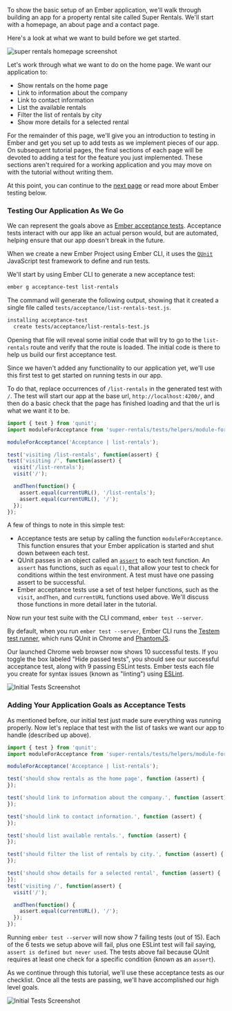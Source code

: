 To show the basic setup of an Ember application, we'll walk through building an app for a property rental site called Super Rentals. We'll start with a homepage, an about page and a contact page.

Here's a look at what we want to build before we get started.

![super rentals homepage screenshot](/images/service/style-super-rentals-maps.png)

Let's work through what we want to do on the home page. We want our application to:

* Show rentals on the home page
* Link to information about the company
* Link to contact information
* List the available rentals
* Filter the list of rentals by city
* Show more details for a selected rental

For the remainder of this page, we'll give you an introduction to testing in Ember and get you set up to add tests as we implement pieces of our app. On subsequent tutorial pages, the final sections of each page will be devoted to adding a test for the feature you just implemented. These sections aren't required for a working application and you may move on with the tutorial without writing them.

At this point, you can continue to the [next page](../routes-and-templates/) or read more about Ember testing below.

### Testing Our Application As We Go

We can represent the goals above as [Ember acceptance tests](../../testing/acceptance/). Acceptance tests interact with our app like an actual person would, but are automated, helping ensure that our app doesn't break in the future.

When we create a new Ember Project using Ember CLI, it uses the [`QUnit`](https://qunitjs.com/) JavaScript test framework to define and run tests.

We'll start by using Ember CLI to generate a new acceptance test:

```bash
ember g acceptance-test list-rentals
```

The command will generate the following output, showing that it created a single file called `tests/acceptance/list-rentals-test.js`.

```bash
installing acceptance-test
  create tests/acceptance/list-rentals-test.js
```

Opening that file will reveal some initial code that will try to go to the `list-rentals` route and verify that the route is loaded. The initial code is there to help us build our first acceptance test.

Since we haven't added any functionality to our application yet, we'll use this first test to get started on running tests in our app.

To do that, replace occurrences of `/list-rentals` in the generated test with `/`. The test will start our app at the base url, `http://localhost:4200/`, and then do a basic check that the page has finished loading and that the url is what we want it to be.

```javascript {data-filename=/tests/acceptance/list-rentals-test.js data-diff="-6,+7,-8,+9,-12,+13"}
import { test } from 'qunit';
import moduleForAcceptance from 'super-rentals/tests/helpers/module-for-acceptance';

moduleForAcceptance('Acceptance | list-rentals');

test('visiting /list-rentals', function(assert) {
test('visiting /', function(assert) {
  visit('/list-rentals');
  visit('/');

  andThen(function() {
    assert.equal(currentURL(), '/list-rentals');
    assert.equal(currentURL(), '/');
  });
});
```

A few of things to note in this simple test:

* Acceptance tests are setup by calling the function `moduleForAcceptance`. This function ensures that your Ember application is started and shut down between each test.
* QUnit passes in an object called an [`assert`](https://api.qunitjs.com/category/assert/) to each test function. An `assert` has functions, such as `equal()`, that allow your test to check for conditions within the test environment. A test must have one passing assert to be successful.
* Ember acceptance tests use a set of test helper functions, such as the `visit`, `andThen`, and `currentURL` functions used above. We'll discuss those functions in more detail later in the tutorial.

Now run your test suite with the CLI command, `ember test --server`.

By default, when you run `ember test --server`, Ember CLI runs the [Testem test runner](https://github.com/testem/testem), which runs QUnit in Chrome and [PhantomJS](http://phantomjs.org/).

Our launched Chrome web browser now shows 10 successful tests. If you toggle the box labeled "Hide passed tests", you should see our successful acceptance test, along with 9 passing ESLint tests. Ember tests each file you create for syntax issues (known as "linting") using [ESLint](http://eslint.org/).

![Initial Tests Screenshot](/images/acceptance-test/initial-tests.png)

### Adding Your Application Goals as Acceptance Tests

As mentioned before, our initial test just made sure everything was running properly. Now let's replace that test with the list of tasks we want our app to handle (described up above).

```javascript {data-filename=/tests/acceptance/list-rentals-test.js data-diff="+7,+7,+8,+9,+10,+11,+12,+13,+14,+15,+16,+17,+18,+19,+20,+21,+22,-23,-24,-25,-26,-27,-28,-29"}
import { test } from 'qunit';
import moduleForAcceptance from 'super-rentals/tests/helpers/module-for-acceptance';

moduleForAcceptance('Acceptance | list-rentals');

test('should show rentals as the home page', function (assert) {
});

test('should link to information about the company.', function (assert) {
});

test('should link to contact information.', function (assert) {
});

test('should list available rentals.', function (assert) {
});

test('should filter the list of rentals by city.', function (assert) {
});

test('should show details for a selected rental', function (assert) {
});
test('visiting /', function(assert) {
  visit('/');

  andThen(function() {
    assert.equal(currentURL(), '/');
  });
});
```

Running `ember test --server` will now show 7 failing tests (out of 15). Each of the 6 tests we setup above will fail, plus one ESLint test will fail saying, `assert is defined but never used`. The tests above fail because QUnit requires at least one check for a specific condition (known as an `assert`).

As we continue through this tutorial, we'll use these acceptance tests as our checklist. Once all the tests are passing, we'll have accomplished our high level goals.

![Initial Tests Screenshot](/images/acceptance-test/acceptance-test.png)

